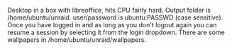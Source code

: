 Desktop in a box with libreoffice, hits CPU fairly hard.
Output folder is /home/ubuntu/unraid. user/password is ubuntu:PASSWD (case sensitive).
Once you have logged in and as long as you don't logout again you can resume a session by selecting it from the login dropdown.
There are some wallpapers in /home/ubuntu/unraid/wallpapers.
